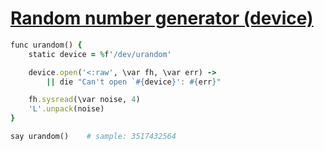 [1]: http://rosettacode.org/wiki/Random_number_generator_(device)

# [Random number generator (device)][1]

```ruby
func urandom() {
    static device = %f'/dev/urandom'

    device.open('<:raw', \var fh, \var err) ->
        || die "Can't open `#{device}': #{err}"

    fh.sysread(\var noise, 4)
    'L'.unpack(noise)
}

say urandom()    # sample: 3517432564
```
